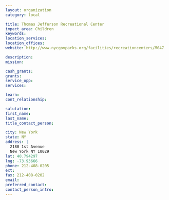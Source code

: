 ```yaml
---
layout: organization
category: local

title: Thomas Jefferson Recreational Center
impact_area: Children
keywords: 
location_services: 
location_offices: 
website: http://www.nycgovparks.org/facilities/recreationcenters/M047

description: 
mission: 

cash_grants: 
grants: 
service_opp: 
services: 

learn: 
cont_relationship: 

salutation: 
first_name: 
last_name: 
title_contact_person: 

city: New York
state: NY
address: |
  2180 1st Avenue     
  New York NY 10029
lat: 40.794297
lng: -73.93666
phone: 212-408-0205
ext: 
fax: 212-408-0202
email: 
preferred_contact: 
contact_person_intro: 
---
```

